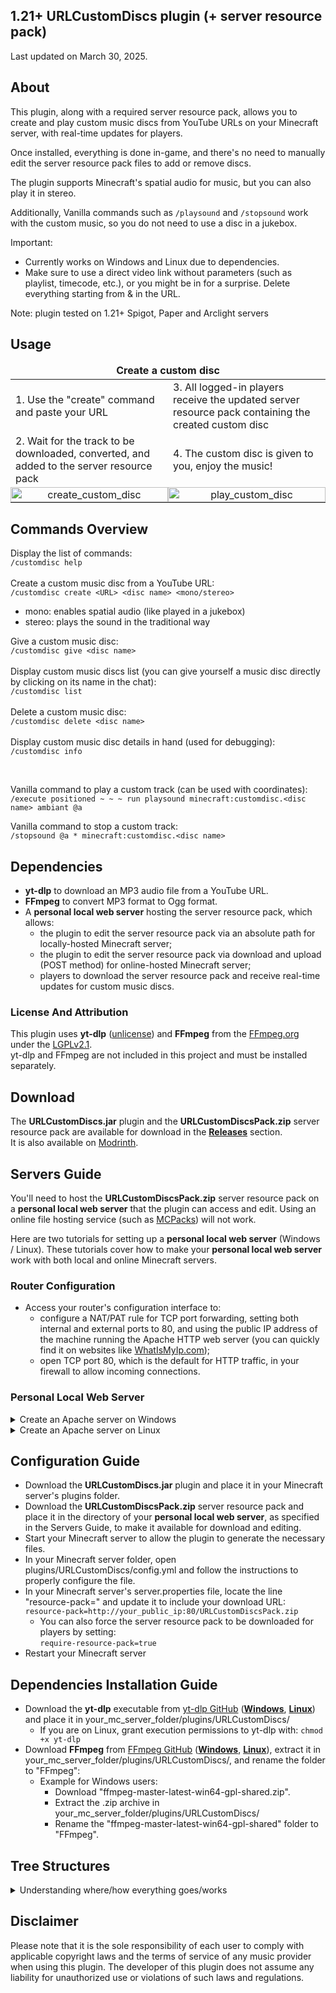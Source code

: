 ## 1.21+ URLCustomDiscs plugin (+ server resource pack)
Last updated on March 30, 2025.

## About
This plugin, along with a required server resource pack, allows you to create and play custom music discs from YouTube URLs on your Minecraft server, with real-time updates for players.

Once installed, everything is done in-game, and there's no need to manually edit the server resource pack files to add or remove discs.

The plugin supports Minecraft's spatial audio for music, but you can also play it in stereo.

Additionally, Vanilla commands such as `/playsound` and `/stopsound` work with the custom music, so you do not need to use a disc in a jukebox.

Important:
- Currently works on Windows and Linux due to dependencies.
- Make sure to use a direct video link without parameters (such as playlist, timecode, etc.), or you might be in for a surprise. Delete everything starting from & in the URL.

Note: plugin tested on 1.21+ Spigot, Paper and Arclight servers

## Usage
<table>
  <thead>
    <tr>
      <td colspan="2" style="text-align: center;"><strong>Create a custom disc</strong></td>
    </tr>
  </thead>
  <tbody>
    <tr>
      <td style="width: 50%;">1. Use the "create" command and paste your URL</td>
      <td style="width: 50%;">3. All logged-in players receive the updated server resource pack containing the created custom disc</td>
    </tr>
    <tr>
      <td style="width: 50%;">2. Wait for the track to be downloaded, converted, and added to the server resource pack</td>
      <td style="width: 50%;">4. The custom disc is given to you, enjoy the music!</td>
    </tr>
    <tr>
      <td style="width: 50%; padding: 0; margin: 0; text-align: center; vertical-align: middle;"><img src="/media/create_custom_disc.gif?raw=true" alt="create_custom_disc" style="width: 100%; height: 100%; object-fit: contain; display: block;"></td>
      <td style="width: 50%; padding: 0; margin: 0; text-align: center; vertical-align: middle;"><img src="/media/play_custom_disc.gif?raw=true" alt="play_custom_disc" style="width: 100%; height: 100%; object-fit: contain; display: block;"></td>
    </tr>
  </tbody>
</table>

## Commands Overview
Display the list of commands:<br>
`/customdisc help`<br><br>
Create a custom music disc from a YouTube URL:<br>
`/customdisc create <URL> <disc name> <mono/stereo>`
- mono: enables spatial audio (like played in a jukebox)
- stereo: plays the sound in the traditional way

Give a custom music disc:<br>
`/customdisc give <disc name>`<br><br>
Display custom music discs list (you can give yourself a music disc directly by clicking on its name in the chat):<br>
`/customdisc list`<br><br>
Delete a custom music disc:<br>
`/customdisc delete <disc name>`<br><br>
Display custom music disc details in hand (used for debugging):<br>
`/customdisc info`

<br>

Vanilla command to play a custom track (can be used with coordinates):<br>
`/execute positioned ~ ~ ~ run playsound minecraft:customdisc.<disc name> ambiant @a`

Vanilla command to stop a custom track:<br>
`/stopsound @a * minecraft:customdisc.<disc name>`

## Dependencies
- **yt-dlp** to download an MP3 audio file from a YouTube URL.
- **FFmpeg** to convert MP3 format to Ogg format.
- A **personal local web server** hosting the server resource pack, which allows:
  - the plugin to edit the server resource pack via an absolute path for locally-hosted Minecraft server;
  - the plugin to edit the server resource pack via download and upload (POST method) for online-hosted Minecraft server;
  - players to download the server resource pack and receive real-time updates for custom music discs.

### License And Attribution
This plugin uses **yt-dlp** ([unlicense](https://github.com/yt-dlp/yt-dlp/blob/master/LICENSE)) and **FFmpeg** from the [FFmpeg.org](http://ffmpeg.org/) under the [LGPLv2.1](https://www.gnu.org/licenses/lgpl-2.1.html).<br>
yt-dlp and FFmpeg are not included in this project and must be installed separately.

## Download
The **URLCustomDiscs.jar** plugin and the **URLCustomDiscsPack.zip** server resource pack are available for download in the [**Releases**](https://github.com/TheoDgb/URLCustomDiscs/releases) section. <br>
It is also available on [Modrinth](https://modrinth.com/plugin/url-custom-discs).

## Servers Guide
You'll need to host the **URLCustomDiscsPack.zip** server resource pack on a **personal local web server** that the plugin can access and edit. Using an online file hosting service (such as [MCPacks](https://mc-packs.net/)) will not work.

Here are two tutorials for setting up a **personal local web server** (Windows / Linux). These tutorials cover how to make your **personal local web server** work with both local and online Minecraft servers.

### Router Configuration
- Access your router's configuration interface to:
  - configure a NAT/PAT rule for TCP port forwarding, setting both internal and external ports to 80, and using the public IP address of the machine running the Apache HTTP web server (you can quickly find it on websites like [WhatIsMyIp.com](https://www.whatismyip.com/));
  - open TCP port 80, which is the default for HTTP traffic, in your firewall to allow incoming connections.

### Personal Local Web Server
<details>
<summary>Create an Apache server on Windows</summary>

- Download Apache from [Apache Lounge](https://www.apachelounge.com/download/) (httpd-version.zip).
- Follow the ReadMe.txt instructions to set up your localhost Apache server.
  - If you are using a port other than 80, modify the "Listen 80" line to "Listen your_port" in Apache24/conf/httpd.conf.
- Download the URLCustomDiscsPack.zip server resource pack and place it in C:/Apache24/htdocs/
- In C:/Apache24/, create a .htaccess file with the following content:
```
<Files "URLCustomDiscsPack.zip">
	ForceType application/octet-stream
	Header set Content-Disposition "attachment; filename=URLCustomDiscsPack.zip"
</Files>
```
- Restart Apache, then try to download the server resource pack with this URL: <br>
  [http://your_public_ip:80/URLCustomDiscsPack.zip]()

Your **personal local web server** now works with a locally-hosted Minecraft server.
<details>
<summary>Extra steps for an online-hosted Minecraft server</summary>

- Download PHP ([Thread Safe version zip](https://windows.php.net/downloads/releases/php-8.4.5-Win32-vs17-x64.zip)) from [php.net](https://windows.php.net/download/).
- Extract all the files from the zip archive to C:/php/
- In C:/php/, duplicate php.ini-development and rename the copy to "php.ini".
  - This is the configuration files for PHP, where you can set file size limits, execution times, and more.
- In php.ini, change the values of the following lines to your desired limits:
  - For reference: If you plan to upload 50 music files of approximately 3 minutes (around 150MB), you should set the values between 200MB-300MB to be on the safe side. Keep in mind that the more music files you add, the longer the upload process will take.
    - upload_max_filesize: This defines the maximum size of files that can be uploaded. <br>
      `upload_max_filesize = 300M`
    - post_max_size: This value defines the maximum size for a POST request (it must be at least equal to upload_max_filesize). <br>
      `post_max_size = 300M`
    - max_execution_time: This determines how long a PHP script can run before it is terminated. We increase it to 300 seconds (5 minutes) to allow more time for large uploads. <br>
      `max_execution_time = 300`
    - max_input_time: This defines the maximum time a script can spend receiving data. We set this to 300 seconds to accommodate large file uploads. <br>
      `max_input_time = 300`
- Open C:/Apache24/conf/httpd.conf
  - Locate the "LoadModule" lines and add the following line to load PHP: <br>
    `LoadModule php_module "C:/php/php8apache2_4.dll"`
    - Verify that the version "php8apache2_4.dll" corresponds to the one you downloaded and extracted.
  - Below this line, add the following line to specify the location of the php.ini file: <br>
    `PHPIniDir "C:/php"`
  - Locate the "AddType" lines and add the following line to associate PHP files: <br>
    `AddType application/x-httpd-php .php`
- In C:/Apache24/htdocs/, create an info.php file with the following content: <br>
  `<?php phpinfo(); ?>`
- Restart Apache, then try to access http://your_public_ip:80/info.php.
  - If PHP is correctly installed and configured, you should see a page with PHP configuration details, meaning PHP is working with Apache.
- In C:/Apache24/htdocs/, create an upload.php file with the following content:
```
<?php
if ($_SERVER['REQUEST_METHOD'] == 'POST' && isset($_FILES['file'])) {
    $target_dir = "C:/Apache24/htdocs/";
    $target_file = $target_dir . basename($_FILES["file"]["name"]);

    file_put_contents("C:/Apache24/htdocs/upload_log.txt", print_r($_FILES, true));

    if (move_uploaded_file($_FILES["file"]["tmp_name"], $target_file)) {
        echo "Success";
    } else {
        echo "Error uploading file";
    }
} else {
    echo "No file uploaded";
    file_put_contents("C:/Apache24/htdocs/upload_log.txt", print_r($_FILES, true));
}
?>
```
- Restart Apache to ensure the changes take effect.
</details>
</details>

<details>
<summary>Create an Apache server on Linux</summary>

- Install Apache: `sudo apt update && sudo apt install apache2 -y`
- check that Apache is running or start it:
  ```
  systemctl status apache2
  sudo systemctl start apache2
  ```
  - You can disable Apache at startup: `sudo systemctl disable apache2`
- Set the correct permissions for the /var/www/html directory: <br>
  `sudo chmod -R 755 /var/www/html`
  - This allows the owner to read, write, and execute, while others can only read and execute.
- Set the correct ownership to make changes in /var/www/html/: <br>
  `sudo chown -R <your_user>:<your_user> /var/www/html`
- Download the URLCustomDiscsPack.zip server resource pack and place it in the /var/www/html/ directory.
- Reset the ownership for www-data to ensure the web server can access the files:
  `sudo chown -R www-data:www-data /var/www/html`
- Restart Apache, then try to download the server resource pack with this URL: <br>
  [http://your_public_ip:80/URLCustomDiscsPack.zip]()

Your **personal local web server** now works with a locally-hosted Minecraft server.
<details>
<summary>Extra steps for an online-hosted Minecraft server</summary>

- Install PHP : `sudo apt install php libapache2-mod-php`
- php.ini is the configuration files for PHP, where you can set file size limits, execution times, and more. In php.ini, change the values of the following lines to your desired limits: <br>
  `sudo nano /etc/php/*/apache2/php.ini`
  - For reference: If you plan to upload 50 music files of approximately 3 minutes (around 150MB), you should set the values between 200MB-300MB to be on the safe side. Keep in mind that the more music files you add, the longer the upload process will take.
    - upload_max_filesize: This defines the maximum size of files that can be uploaded. <br>
      `upload_max_filesize = 300M`
    - post_max_size: This value defines the maximum size for a POST request (it must be at least equal to upload_max_filesize). <br>
      `post_max_size = 300M`
    - max_execution_time: This determines how long a PHP script can run before it is terminated. We increase it to 300 seconds (5 minutes) to allow more time for large uploads. <br>
      `max_execution_time = 300`
    - max_input_time: This defines the maximum time a script can spend receiving data. We set this to 300 seconds to accommodate large file uploads. <br>
      `max_input_time = 300`
- Set the correct ownership to make changes in /var/www/html/: <br>
  `sudo chown -R <your_user>:<your_user> /var/www/html`
- In C:/Apache24/htdocs/, create an info.php file with the following content: <br>
  `<?php phpinfo(); ?>`
- Restart Apache, then try to access http://your_public_ip:80/info.php.
  - If PHP is correctly installed and configured, you should see a page with PHP configuration details, meaning PHP is working with Apache.
- In /var/www/html/, create an upload.php file with the following content:
```
<?php
if ($_SERVER['REQUEST_METHOD'] == 'POST' && isset($_FILES['file'])) {
    $target_dir = "/var/www/html/";
    $target_file = $target_dir . basename($_FILES["file"]["name"]);

    file_put_contents("/var/www/html/upload_log.txt", print_r($_FILES, true));

    if (move_uploaded_file($_FILES["file"]["tmp_name"], $target_file)) {
        echo "Success";
    } else {
        echo "Error uploading file";
    }
} else {
    echo "No file uploaded";
    file_put_contents("upload_log.txt", print_r($_FILES, true));
}
?>
```
- Reset the ownership for www-data to ensure the web server can access the files:
  `sudo chown -R www-data:www-data /var/www/html`
- Restart Apache to ensure the changes take effect.
</details>
</details>

## Configuration Guide
- Download the **URLCustomDiscs.jar** plugin and place it in your Minecraft server's plugins folder.
- Download the **URLCustomDiscsPack.zip** server resource pack and place it in the directory of your **personal local web server**, as specified in the Servers Guide, to make it available for download and editing.
- Start your Minecraft server to allow the plugin to generate the necessary files.
- In your Minecraft server folder, open plugins/URLCustomDiscs/config.yml and follow the instructions to properly configure the file.
- In your Minecraft server's server.properties file, locate the line "resource-pack=" and update it to include your download URL:
  `resource-pack=http://your_public_ip:80/URLCustomDiscsPack.zip`
  - You can also force the server resource pack to be downloaded for players by setting: <br>
    `require-resource-pack=true`
- Restart your Minecraft server

## Dependencies Installation Guide
- Download the **yt-dlp** executable from [yt-dlp GitHub](https://github.com/yt-dlp/yt-dlp#installation) ([**Windows**](https://github.com/yt-dlp/yt-dlp/releases/latest/download/yt-dlp.exe), [**Linux**](https://github.com/yt-dlp/yt-dlp/releases/latest/download/yt-dlp)) and place it in your_mc_server_folder/plugins/URLCustomDiscs/
  - If you are on Linux, grant execution permissions to yt-dlp with: `chmod +x yt-dlp`
- Download **FFmpeg** from [FFmpeg GitHub](https://github.com/BtbN/FFmpeg-Builds/releases) ([**Windows**](https://github.com/BtbN/FFmpeg-Builds/releases/download/latest/ffmpeg-master-latest-win64-gpl-shared.zip), [**Linux**](https://github.com/BtbN/FFmpeg-Builds/releases/download/latest/ffmpeg-master-latest-linux64-gpl-shared.tar.xz)), extract it in your_mc_server_folder/plugins/URLCustomDiscs/, and rename the folder to "FFmpeg":
  - Example for Windows users:
    - Download "ffmpeg-master-latest-win64-gpl-shared.zip".
    - Extract the .zip archive in your_mc_server_folder/plugins/URLCustomDiscs/
    - Rename the "ffmpeg-master-latest-win64-gpl-shared" folder to "FFmpeg".

## Tree Structures
<details>
<summary>Understanding where/how everything goes/works</summary>

Your Minecraft server:
```
your_mc_server_folder/                    
├── plugins/                            (create it if not already done)
│   ├── URLCustomDiscs/                 (automatically created when the plugin is loaded, plugin folder)
│   │   ├── editResourcePack/           (automatically created when the plugin is loaded, used to download, edit and upload the server resource pack)
│   │   ├── FFmpeg/                     (download FFmpeg)
│   │   │   ├── bin/...
│   │   │   ├── doc/...
│   │   │   ├── include/...
│   │   │   └── lib/...
│   │   ├── music/                      (automatically created when the plugin is loaded, used to download and convert YouTube music to Ogg)
│   │   ├── config.yml                  (automatically created when the plugin is loaded, allows you to configure the server resource pack)
│   │   ├── discs.json                  (automatically created when creating a custom music disc, stores information about custom music discs)
│   │   └── yt-dlp.exe                  (download yt-dlp)
│   └── URLCustomDiscs-1.0.0-1.21.0.jar (download the URLCustomDiscs plugin)
└── other Minecraft server folders and files...
```

URLCustomDiscsPack.zip server resource pack:
```
URLCustomDiscsPack.zip/
├── assets/
│   └── minecraft/
│       ├── models/
│       │   └── item/
│       │       ├── music_disc_13.json             ("overrides" added on disc 13 to assign custom music disc models using custom_model_data)
│       │       └── custom_music_disc_example.json (custom music disc models automatically created) 
│       ├── sounds/
│       │   └── custom/                            (custom music disc tracks are saved there)
│       ├── textures/
│       │   └── item/
│       │       └── record_custom.png              (custom music discs texture)
│       └── sounds.json                            (tracks automatically associated with custom music discs)
└── pack.mcmeta
```
</details>

## Disclaimer
Please note that it is the sole responsibility of each user to comply with applicable copyright laws and the terms of service of any music provider when using this plugin. The developer of this plugin does not assume any liability for unauthorized use or violations of such laws and regulations.